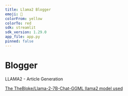 ```yaml
---
title: Llama2 Blogger
emoji: 📝
colorFrom: yellow
colorTo: red
sdk: streamlit
sdk_version: 1.29.0
app_file: app.py
pinned: false
---
```


# Blogger

LLAMA2 - Article Generation

[The TheBloke/Llama-2-7B-Chat-GGML llama2 model used](https://huggingface.co/TheBloke/Llama-2-7B-Chat-GGML)
